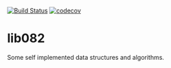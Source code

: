 [![Build Status](https://travis-ci.org/syumet/lib082.svg?branch=master)](https://travis-ci.org/xil865/lib082)
[![codecov](https://codecov.io/gh/syumet/lib082/branch/master/graph/badge.svg)](https://codecov.io/gh/xil865/lib082)

# lib082
Some self implemented data structures and algorithms.
